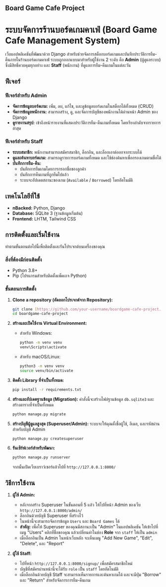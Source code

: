 ## Board Game Cafe Project
# ระบบจัดการร้านบอร์ดเกมคาเฟ่ (Board Game Cafe Management System)

เว็บแอปพลิเคชันที่พัฒนาด้วย Django สำหรับช่วยจัดการสต็อกบอร์ดเกมและบันทึกประวัติการยืม-คืนภายในร้านบอร์ดเกมคาเฟ่ ระบบถูกออกแบบมาสำหรับผู้ใช้งาน 2 ระดับ คือ **Admin** (ผู้ดูแลระบบ) ซึ่งมีสิทธิ์ควบคุมทุกอย่าง และ **Staff** (พนักงาน) ที่ดูแลการยืม-คืนเกมในแต่ละวัน

## ฟีเจอร์

### ฟีเจอร์สำหรับ Admin
- **จัดการข้อมูลบอร์ดเกม:** เพิ่ม, ลบ, แก้ไข, และดูข้อมูลบอร์ดเกมในสต็อกได้ทั้งหมด (CRUD)
- **จัดการข้อมูลพนักงาน:** สามารถสร้าง, ดู, และจัดการบัญชีของพนักงานได้ผ่านหน้า Admin ของ Django
- **ดูรายงานสรุป:** เข้าถึงหน้ารายงานที่แสดงประวัติการยืม-คืนเกมทั้งหมด โดยเรียงลำดับจากรายการล่าสุด

### ฟีเจอร์สำหรับ Staff
- **ระบบสมาชิก:** พนักงานสามารถสมัครสมาชิก, ล็อกอิน, และล็อกเอาต์ออกจากระบบได้
- **ดูและค้นหาบอร์ดเกม:** สามารถดูรายการบอร์ดเกมทั้งหมด และใช้ช่องค้นหาเพื่อกรองเกมตามชื่อได้
- **บันทึกการยืม-คืน:**
  - บันทึกการยืมเกมโดยการกรอกชื่อของลูกค้า
  - บันทึกการคืนเกมที่ถูกยืมไปแล้ว
  - ระบบจะอัปเดตสถานะของเกม (`Available` / `Borrowed`) โดยอัตโนมัติ

## เทคโนโลยีที่ใช้

- **nBacked:** Python, Django
- **Database:** SQLite 3 (ฐานข้อมูลเริ่มต้น)
- **Frontend:** LHTM, Tailwind CSS

## การติดตั้งและเริ่มใช้งาน

ทำตามขั้นตอนต่อไปนี้เพื่อติดตั้งและรันโปรเจกต์บนเครื่องของคุณ

### สิ่งที่ต้องมีก่อนติดตั้ง

- Python 3.8+
- Pip (โปรแกรมสำหรับติดตั้งแพ็คเกจ Python)

### ขั้นตอนการติดตั้ง

1.  **Clone a repository (คัดลอกโปรเจกต์จาก Repository):**
    ```bash
    git clone [https://github.com/your-username/boardgame-cafe-project.git](https://github.com/your-username/boardgame-cafe-project.git)
    cd boardgame-cafe-project
    ```

2.  **สร้างและเปิดใช้งาน Virtual Environment:**
    - สำหรับ Windows:
      ```bash
      python -m venv venv
      venv\Scripts\activate
      ```
    - สำหรับ macOS/Linux:
      ```bash
      python3 -m venv venv
      source venv/bin/activate
      ```

3.  **ติดตั้ง Library ที่จำเป็นทั้งหมด:**
    ```bash
    pip install -r requirements.txt
    ```

4.  **สร้างและอัปเดตฐานข้อมูล (Migration):**
    คำสั่งนี้จะสร้างไฟล์ฐานข้อมูล `db.sqlite3` และสร้างตารางที่จำเป็นทั้งหมด
    ```bash
    python manage.py migrate
    ```

5.  **สร้างบัญชีผู้ดูแลสูงสุด (Superuser/Admin):**
    ระบบจะให้คุณตั้งชื่อผู้ใช้, อีเมล, และรหัสผ่านสำหรับบัญชี Admin
    ```bash
    python manage.py createsuperuser
    ```

6.  **รันเซิร์ฟเวอร์สำหรับพัฒนา:**
    ```bash
    python manage.py runserver
    ```
    จากนั้นเปิดเว็บเบราว์เซอร์แล้วไปที่ `http://127.0.0.1:8000/`

## วิธีการใช้งาน

1.  **ผู้ใช้ Admin:**
    - หลังจากสร้าง Superuser ในขั้นตอนที่ 5 แล้ว ให้ไปที่หน้า Admin ของเว็บ `http://127.0.0.1:8000/admin/`
    - ล็อกอินด้วยบัญชี Superuser ที่สร้างไว้
    - ในหน้านี้จะสามารถจัดการข้อมูล `Users` และ `Board Games` ได้
    - **สำคัญ:** เพื่อให้ Superuser ของคุณมีสถานะเป็น "Admin" ในแอปพลิเคชัน ให้เข้าไปที่เมนู "Users" คลิกที่ชื่อของคุณ แล้วเปลี่ยนค่าในช่อง **Role** จาก `staff` ให้เป็น `admin`
    - เมื่อล็อกอินเป็น Admin ในหน้าเว็บหลัก จะเห็นเมนู "Add New Game", "Edit", "Delete", และ "Report"

2.  **ผู้ใช้ Staff:**
    - ไปที่หน้า `http://127.0.0.1:8000/signup/` เพื่อสมัครสมาชิกใหม่
    - บัญชีที่สมัครผ่านหน้านี้จะได้รับ `role` เป็น `staff` โดยอัตโนมัติ
    - เมื่อล็อกอินด้วยบัญชี Staff จะสามารถเห็นรายการและค้นหาเกมได้ และจะมีปุ่ม "Borrow" และ "Return" สำหรับจัดการการยืม-คืนเกม